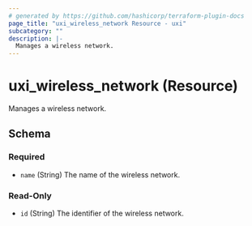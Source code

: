 ```yaml
---
# generated by https://github.com/hashicorp/terraform-plugin-docs
page_title: "uxi_wireless_network Resource - uxi"
subcategory: ""
description: |-
  Manages a wireless network.
---
```


# uxi_wireless_network (Resource)

Manages a wireless network.



<!-- schema generated by tfplugindocs -->
## Schema

### Required

- `name` (String) The name of the wireless network.

### Read-Only

- `id` (String) The identifier of the wireless network.
